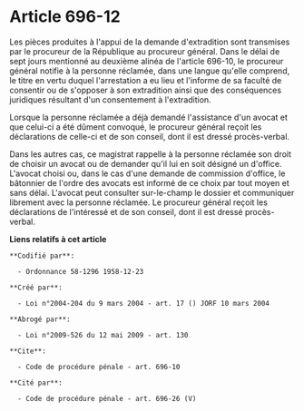 # Article 696-12

Les pièces produites à l'appui de la demande d'extradition sont transmises par le procureur de la République au procureur
général. Dans le délai de sept jours mentionné au deuxième alinéa de l'article 696-10, le procureur général notifie à la
personne réclamée, dans une langue qu'elle comprend, le titre en vertu duquel l'arrestation a eu lieu et l'informe de sa
faculté de consentir ou de s'opposer à son extradition ainsi que des conséquences juridiques résultant d'un consentement à
l'extradition.

Lorsque la personne réclamée a déjà demandé l'assistance d'un avocat et que celui-ci a été dûment convoqué, le procureur
général reçoit les déclarations de celle-ci et de son conseil, dont il est dressé procès-verbal.

Dans les autres cas, ce magistrat rappelle à la personne réclamée son droit de choisir un avocat ou de demander qu'il lui en
soit désigné un d'office. L'avocat choisi ou, dans le cas d'une demande de commission d'office, le bâtonnier de l'ordre des
avocats est informé de ce choix par tout moyen et sans délai. L'avocat peut consulter sur-le-champ le dossier et communiquer
librement avec la personne réclamée. Le procureur général reçoit les déclarations de l'intéressé et de son conseil, dont il
est dressé procès-verbal.

**Liens relatifs à cet article**

	**Codifié par**:

	  - Ordonnance 58-1296 1958-12-23

	**Créé par**:

	  - Loi n°2004-204 du 9 mars 2004 - art. 17 () JORF 10 mars 2004

	**Abrogé par**:

	  - Loi n°2009-526 du 12 mai 2009 - art. 130

	**Cite**:

	  - Code de procédure pénale - art. 696-10

	**Cité par**:

	  - Code de procédure pénale - art. 696-26 (V)
